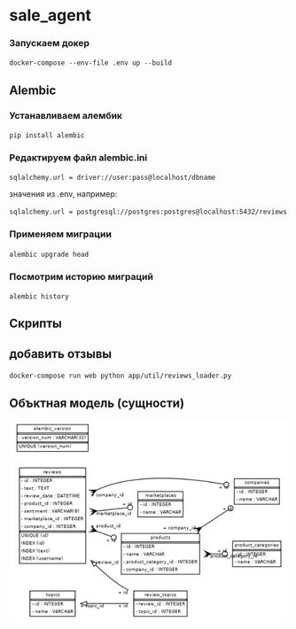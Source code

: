 # sale_agent


### Запускаем докер
`docker-compose --env-file .env up --build `

## Alembic
### Устанавливаем алембик
`pip install alembic`

### Редактируем файл alembic.ini 
`sqlalchemy.url = driver://user:pass@localhost/dbname`

значения из .env, например:

`sqlalchemy.url = postgresql://postgres:postgres@localhost:5432/reviews`

### Применяем миграции
`alembic upgrade head` 

### Посмотрим историю миграций 
`alembic history `

## Скрипты
## добавить отзывы

`docker-compose run web python app/util/reviews_loader.py`


## Объктная модель (сущности)

![schema.png](./readme_files/schema.png)

